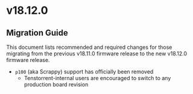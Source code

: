 # v18.12.0

## Migration Guide

This document lists recommended and required changes for those migrating from the previous v18.11.0 firmware release to the new v18.12.0 firmware release.

* `p100` (aka Scrappy) support has officially been removed
  * Tenstorrent-internal users are encouraged to switch to any production board revision